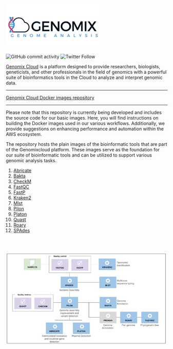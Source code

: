 [![name](assets/genomixlogo.png)](https://genomixcloud.com/)

![GitHub commit activity](https://img.shields.io/github/commit-activity/m/ldipotetjob/genomixcloud.bioinformatic?style=flat-square) ![Twitter Follow](https://img.shields.io/twitter/follow/genomixcloud?style=social)

[Genomix Cloud](https://genomixcloud.com/) is a  platform designed to provide researchers, biologists, geneticists, and other professionals in the field of genomics with a powerful suite of bioinformatics tools in the Cloud to analyze and interpret genomic data. 

---

[Genomix Cloud Docker images repository](https://hub.docker.com/u/genomixcloud) 

---

Please note that this repository is currently being developed and includes the source code for our basic images. Here, you will find instructions on building the Docker images used in our various workflows. Additionally, we provide suggestions on enhancing performance and automation within the AWS ecosystem.

The repository hosts the plain images of the bioinformatic tools that are part of the Genomixcloud platform. These images serve as the foundation for our suite of bioinformatic tools and can be utilized to support various genomic analysis tasks.

1. [Abricate](https://github.com/ldipotetjob/genomixcloud.bioinformatic/tree/main/abricate)
2. [Bakta](https://github.com/ldipotetjob/genomixcloud.bioinformatic/tree/main/bakta)
3. [CheckM](https://github.com/ldipotetjob/genomixcloud.bioinformatic/tree/main/checkm)
4. [FastQC](https://github.com/ldipotetjob/genomixcloud.bioinformatic/tree/main/fastqc)
5. [FastP](https://github.com/ldipotetjob/genomixcloud.bioinformatic/tree/main/fastp)
6. [Kraken2](https://github.com/ldipotetjob/genomixcloud.bioinformatic/tree/main/kraken2)
7. [Mlst](https://github.com/ldipotetjob/genomixcloud.bioinformatic/tree/main/mlst)
8. [Pilon](https://github.com/ldipotetjob/genomixcloud.bioinformatic/tree/main/pilon)
9. [Platon](https://github.com/ldipotetjob/genomixcloud.bioinformatic/tree/main/platon)
10. [Quast](https://github.com/ldipotetjob/genomixcloud.bioinformatic/tree/main/quast)
11. [Roary](https://github.com/ldipotetjob/genomixcloud.bioinformatic/tree/main/roary)
12. [SPAdes](https://github.com/ldipotetjob/genomixcloud.bioinformatic/tree/main/spades)

<br></br>

![Alt text](assets/microbial_genome_pipeline.jpg)

